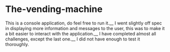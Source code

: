# The-vending-machine

This is a console application, do feel free to run it.__
I went slightly off spec in displaying more information and messages to the user, this was to make it a bit easier to interact with the application.__
I have completed almost all challenges, except the last one.__
I did not have enough to test it thoroughly. 

